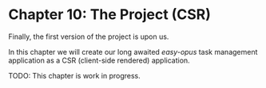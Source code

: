 # Chapter 10: The Project (CSR)

Finally, the first version of the project is upon us.

In this chapter we will create our long awaited _easy-opus_ task management application as a CSR (client-side rendered) application.

TODO: This chapter is work in progress.
